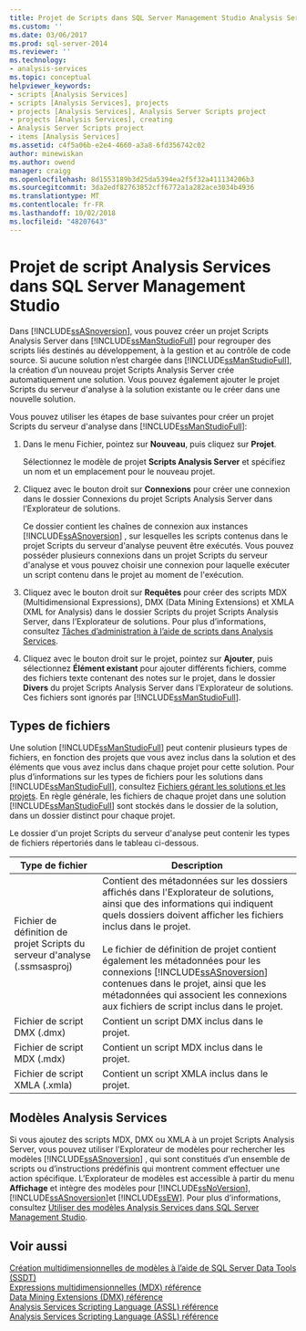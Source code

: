 ```yaml
---
title: Projet de Scripts dans SQL Server Management Studio Analysis Services | Microsoft Docs
ms.custom: ''
ms.date: 03/06/2017
ms.prod: sql-server-2014
ms.reviewer: ''
ms.technology:
- analysis-services
ms.topic: conceptual
helpviewer_keywords:
- scripts [Analysis Services]
- scripts [Analysis Services], projects
- projects [Analysis Services], Analysis Server Scripts project
- projects [Analysis Services], creating
- Analysis Server Scripts project
- items [Analysis Services]
ms.assetid: c4f5a06b-e2e4-4660-a3a8-6fd356742c02
author: minewiskan
ms.author: owend
manager: craigg
ms.openlocfilehash: 8d1553189b3d25da5394ea2f5f32a411134206b3
ms.sourcegitcommit: 3da2edf82763852cff6772a1a282ace3034b4936
ms.translationtype: MT
ms.contentlocale: fr-FR
ms.lasthandoff: 10/02/2018
ms.locfileid: "48207643"
---
```

# <a name="analysis-services-scripts-project-in-sql-server-management-studio"></a>Projet de script Analysis Services dans SQL Server Management Studio
  Dans [!INCLUDE[ssASnoversion](../../includes/ssasnoversion-md.md)], vous pouvez créer un projet Scripts Analysis Server dans [!INCLUDE[ssManStudioFull](../../includes/ssmanstudiofull-md.md)] pour regrouper des scripts liés destinés au développement, à la gestion et au contrôle de code source. Si aucune solution n’est chargée dans [!INCLUDE[ssManStudioFull](../../includes/ssmanstudiofull-md.md)], la création d’un nouveau projet Scripts Analysis Server crée automatiquement une solution. Vous pouvez également ajouter le projet Scripts du serveur d'analyse à la solution existante ou le créer dans une nouvelle solution.  
  
 Vous pouvez utiliser les étapes de base suivantes pour créer un projet Scripts du serveur d'analyse dans [!INCLUDE[ssManStudioFull](../../includes/ssmanstudiofull-md.md)]:  
  
1.  Dans le menu Fichier, pointez sur **Nouveau**, puis cliquez sur **Projet**.  
  
     Sélectionnez le modèle de projet **Scripts Analysis Server** et spécifiez un nom et un emplacement pour le nouveau projet.  
  
2.  Cliquez avec le bouton droit sur **Connexions** pour créer une connexion dans le dossier Connexions du projet Scripts Analysis Server dans l’Explorateur de solutions.  
  
     Ce dossier contient les chaînes de connexion aux instances [!INCLUDE[ssASnoversion](../../includes/ssasnoversion-md.md)] , sur lesquelles les scripts contenus dans le projet Scripts du serveur d'analyse peuvent être exécutés. Vous pouvez posséder plusieurs connexions dans un projet Scripts du serveur d'analyse et vous pouvez choisir une connexion pour laquelle exécuter un script contenu dans le projet au moment de l'exécution.  
  
3.  Cliquez avec le bouton droit sur **Requêtes** pour créer des scripts MDX (Multidimensional Expressions), DMX (Data Mining Extensions) et XMLA (XML for Analysis) dans le dossier Scripts du projet Scripts Analysis Server, dans l’Explorateur de solutions. Pour plus d’informations, consultez [Tâches d’administration à l’aide de scripts dans Analysis Services](../script-administrative-tasks-in-analysis-services.md).  
  
4.  Cliquez avec le bouton droit sur le projet, pointez sur **Ajouter**, puis sélectionnez **Élément existant** pour ajouter différents fichiers, comme des fichiers texte contenant des notes sur le projet, dans le dossier **Divers** du projet Scripts Analysis Server dans l’Explorateur de solutions. Ces fichiers sont ignorés par [!INCLUDE[ssManStudioFull](../../includes/ssmanstudiofull-md.md)].  
  
## <a name="file-types"></a>Types de fichiers  
 Une solution [!INCLUDE[ssManStudioFull](../../includes/ssmanstudiofull-md.md)] peut contenir plusieurs types de fichiers, en fonction des projets que vous avez inclus dans la solution et des éléments que vous avez inclus dans chaque projet pour cette solution. Pour plus d’informations sur les types de fichiers pour les solutions dans [!INCLUDE[ssManStudioFull](../../includes/ssmanstudiofull-md.md)], consultez [Fichiers gérant les solutions et les projets](../../ssms/solution/files-that-manage-solutions-and-projects.md). En règle générale, les fichiers de chaque projet dans une solution [!INCLUDE[ssManStudioFull](../../includes/ssmanstudiofull-md.md)] sont stockés dans le dossier de la solution, dans un dossier distinct pour chaque projet.  
  
 Le dossier d'un projet Scripts du serveur d'analyse peut contenir les types de fichiers répertoriés dans le tableau ci-dessous.  
  
|Type de fichier|Description|  
|---------------|-----------------|  
|Fichier de définition de projet Scripts du serveur d'analyse (.ssmsasproj)|Contient des métadonnées sur les dossiers affichés dans l'Explorateur de solutions, ainsi que des informations qui indiquent quels dossiers doivent afficher les fichiers inclus dans le projet.<br /><br /> Le fichier de définition de projet contient également les métadonnées pour les connexions [!INCLUDE[ssASnoversion](../../includes/ssasnoversion-md.md)] contenues dans le projet, ainsi que les métadonnées qui associent les connexions aux fichiers de script inclus dans le projet.|  
|Fichier de script DMX (.dmx)|Contient un script DMX inclus dans le projet.|  
|Fichier de script MDX (.mdx)|Contient un script MDX inclus dans le projet.|  
|Fichier de script XMLA (.xmla)|Contient un script XMLA inclus dans le projet.|  
  
## <a name="analysis-services-templates"></a>Modèles Analysis Services  
 Si vous ajoutez des scripts MDX, DMX ou XMLA à un projet Scripts Analysis Server, vous pouvez utiliser l’Explorateur de modèles pour rechercher les modèles [!INCLUDE[ssASnoversion](../../includes/ssasnoversion-md.md)] , qui sont constitués d’un ensemble de scripts ou d’instructions prédéfinis qui montrent comment effectuer une action spécifique. L’Explorateur de modèles est accessible à partir du menu **Affichage** et intègre des modèles pour [!INCLUDE[ssNoVersion](../../includes/ssnoversion-md.md)], [!INCLUDE[ssASnoversion](../../includes/ssasnoversion-md.md)]et [!INCLUDE[ssEW](../../includes/ssew-md.md)]. Pour plus d’informations, consultez [Utiliser des modèles Analysis Services dans SQL Server Management Studio](use-analysis-services-templates-in-sql-server-management-studio.md).  
  
## <a name="see-also"></a>Voir aussi  
 [Création multidimensionnelles de modèles à l’aide de SQL Server Data Tools &#40;SSDT&#41;](../multidimensional-models/creating-multidimensional-models-using-sql-server-data-tools-ssdt.md)   
 [Expressions multidimensionnelles &#40;MDX&#41; référence](/sql/mdx/multidimensional-expressions-mdx-reference)   
 [Data Mining Extensions &#40;DMX&#41; référence](/sql/dmx/data-mining-extensions-dmx-reference)   
 [Analysis Services Scripting Language &#40;ASSL&#41; référence](../scripting/analysis-services-scripting-language-assl-for-xmla.md)   
 [Analysis Services Scripting Language &#40;ASSL&#41; référence](../scripting/analysis-services-scripting-language-assl-for-xmla.md)  
  
  
